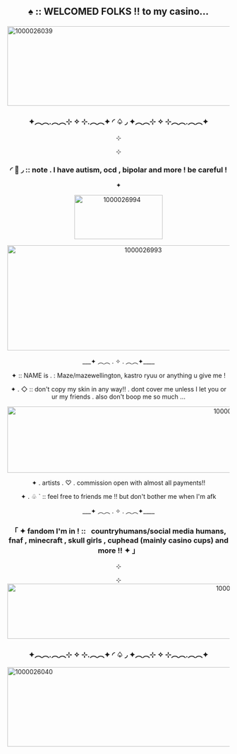 ## <p align="center">♠︎ :: WELCOMED FOLKS !! to my casino... 

<img width="1175" height="180" alt="1000026039" src="https://github.com/user-attachments/assets/f0f75f78-5630-4aa6-a3f0-0b2c66f1016a" />

### <p align="center">✦︵︵.︵︵⊹ ✧ ⊹.︵︵✦ ◜ ♤ ◞ ✦︵︵⊹ ✧ ⊹︵︵.︵︵✦ 

<p align="center">⊹

<p align="center">⊹

### <p align="center"> ◜ 🎲 ◞ :: note . I have autism, ocd , bipolar and more ! be careful !

<p align="center">✦ 

<p align="center"><img width="200" height="100" alt="1000026994" src="https://github.com/user-attachments/assets/385a7f32-a248-459c-acd7-ff1476a2a563" />

<p align="center"><img width="600" height="238" alt="1000026993" src="https://github.com/user-attachments/assets/49aa5bbb-38bc-4f91-a577-4d2bd86bd3ba" />

<p align="center">___✦ ︵︵ . ✧ . ︵︵✦____

<p align="center">✦ :: NAME is . : Maze/mazewellington, kastro ryuu or anything u give me !

<p align="center">✦ . ◇ :: don't copy my skin in any way!! . dont cover me unless I let you or ur my friends . also don't boop me so much ... 

<p align="center"><img width="1000" height="150" alt="1000026710" src="https://github.com/user-attachments/assets/70aab9b8-23b3-47ea-b0ca-ca1a411bed93" />


<p align="center">✦ .  artists . ♡ . commission open with almost all payments!!

<p align="center">✦ . ♧ `  :: feel free to friends me !! but don't bother me when I'm afk 

<p align="center">___✦ ︵︵ . ✧ . ︵︵✦____


### <p align="center">「 ✦ fandom I'm in ! :: &nbsp; countryhumans/social media humans, fnaf , minecraft , skull girls , cuphead (mainly casino cups) and more !! ✦ 」

<p align="center">⊹

<p align="center">⊹


<img width="1015" height="125" alt="1000026042" src="https://github.com/user-attachments/assets/31f56c13-483b-449c-a7e5-e28645aa2060" />

### <p align="center">✦︵︵.︵︵⊹ ✧ ⊹.︵︵✦ ◜ ♤ ◞ ✦︵︵⊹ ✧ ⊹︵︵.︵︵✦ 

<img width="1175" height="180" alt="1000026040" src="https://github.com/user-attachments/assets/25cf4e1a-efbe-4116-8706-3177d90972a9" />
